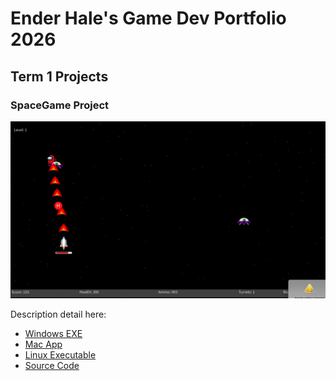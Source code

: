 # Ender Hale's Game Dev Portfolio 2026

## Term 1 Projects

### SpaceGame Project

![SpaceGame](https://github.com/BugSlayer360/portfolio/blob/main/images/spacegamepicture.png)

Description detail here:

* [Windows EXE]()
* [Mac App]()
* [Linux Executable]()
* [Source Code](https://github.com/BugSlayer360/portfolio/tree/main/src/SpaceGame)

